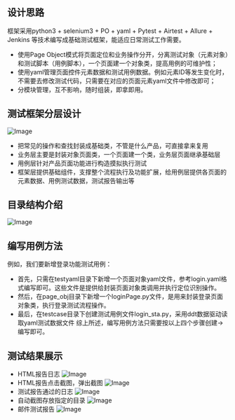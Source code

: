 ## 设计思路
框架采用python3 + selenium3 + PO + yaml + Pytest + Airtest + Allure + Jenkins 等技术编写成基础测试框架，能适应日常测试工作需要。
* 使用Page Object模式将页面定位和业务操作分开，分离测试对象（元素对象）和测试脚本（用例脚本），一个页面建一个对象类，提高用例的可维护性；
* 使用yaml管理页面控件元素数据和测试用例数据。例如元素ID等发生变化时，不需要去修改测试代码，只需要在对应的页面元素yaml文件中修改即可；
* 分模块管理，互不影响，随时组装，即拿即用。

## 测试框架分层设计
![Image](https://github.com/yingoja/DemoUI/blob/master/share/screeshots/frame.JPG)
* 把常见的操作和查找封装成基础类，不管是什么产品，可直接拿来复用
* 业务层主要是封装对象页面类，一个页面建一个类，业务层页面继承基础层
* 用例层针对产品页面功能进行构造摸拟执行测试
* 框架层提供基础组件，支撑整个流程执行及功能扩展，给用例层提供各页面的元素数据、用例测试数据，测试报告输出等
## 目录结构介绍
![Image](https://github.com/yingoja/DemoUI/blob/master/share/screeshots/2.JPG)
## 编写用例方法
例如，我们要新增登录功能测试用例：
* 首先，只需在testyaml目录下新增一个页面对象yaml文件，参考login.yaml格式编写即可。这些文件是提供给封装页面对象类调用并执行定位识别操作。
* 然后，在page_obj目录下新增一个loginPage.py文件，是用来封装登录页面对象类，执行登录测试流程操作。
* 最后，在testcase目录下创建测试用例文件login_sta.py，采用ddt数据驱动读取yaml测试数据文件
综上所述，编写用例方法只需要按以上四个步骤创建->编写即可。
## 测试结果展示
* HTML报告日志
![Image](https://github.com/yingoja/DemoUI/blob/master/share/screeshots/html1.JPG)
* HTML报告点击截图，弹出截图
![Image](https://github.com/yingoja/DemoUI/blob/master/share/screeshots/html2.JPG)
* 测试报告通过的日志
![Image](https://github.com/yingoja/DemoUI/blob/master/share/screeshots/html3.JPG)
* 自动截图存放指定的目录
![Image](https://github.com/yingoja/DemoUI/blob/master/share/screeshots/jietu.JPG)
* 邮件测试报告
![Image](https://github.com/yingoja/DemoUI/blob/master/share/screeshots/mail.JPG)
